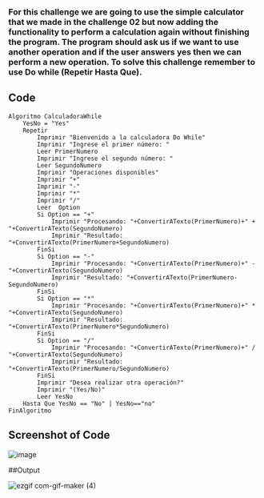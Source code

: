 ### For this challenge we are going to use the simple calculator that we made in the challenge 02 but now adding the functionality to perform a calculation again without finishing the program. The program should ask us if we want to use another operation and if the user answers yes then we can perform a new operation. To solve this challenge remember to use Do while (Repetir Hasta Que).

## Code

```
Algoritmo CalculadoraWhile
	YesNo = "Yes"
	Repetir
		Imprimir "Bienvenido a la calculadora Do While"
		Imprimir "Ingrese el primer número: "
		Leer PrimerNumero
		Imprimir "Ingrese el segundo número: "
		Leer SegundoNumero
		Imprimir "Operaciones disponibles"
		Imprimir "+"
		Imprimir "-"
		Imprimir "*"
		Imprimir "/"
		Leer  Option
		Si Option == "+"
			Imprimir "Procesando: "+ConvertirATexto(PrimerNumero)+" + "+ConvertirATexto(SegundoNumero)
			Imprimir "Resultado: "+ConvertirATexto(PrimerNumero+SegundoNumero)
		FinSi
		Si Option == "-"
			Imprimir "Procesando: "+ConvertirATexto(PrimerNumero)+" - "+ConvertirATexto(SegundoNumero)
			Imprimir "Resultado: "+ConvertirATexto(PrimerNumero-SegundoNumero)
		FinSi
		Si Option == "*"
			Imprimir "Procesando: "+ConvertirATexto(PrimerNumero)+" * "+ConvertirATexto(SegundoNumero)
			Imprimir "Resultado: "+ConvertirATexto(PrimerNumero*SegundoNumero)
		FinSi
		Si Option == "/"
			Imprimir "Procesando: "+ConvertirATexto(PrimerNumero)+" / "+ConvertirATexto(SegundoNumero)
			Imprimir "Resultado: "+ConvertirATexto(PrimerNumero/SegundoNumero)
		FinSi
		Imprimir "Desea realizar otra operación?"
		Imprimir "(Yes/No)"
		Leer YesNo
	Hasta Que YesNo == "No" | YesNo=="no"
FinAlgoritmo
```

## Screenshot of Code

![image](https://user-images.githubusercontent.com/98846377/206335560-7b1441a7-d0b9-4bb3-bb1d-1f94e631a8af.png)

##Output

![ezgif com-gif-maker (4)](https://user-images.githubusercontent.com/98846377/206336002-6000f004-4133-4dbc-843c-2c7f8a92a220.gif)
